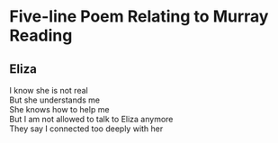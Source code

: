 # Five-line Poem Relating to Murray Reading  
## Eliza  
I know she is not real  
But she understands me  
She knows how to help me  
But I am not allowed to talk to Eliza anymore  
They say I connected too deeply with her  
